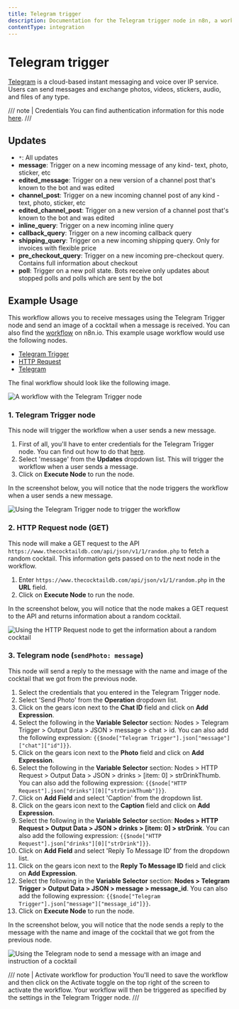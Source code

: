 ```yaml
---
title: Telegram trigger
description: Documentation for the Telegram trigger node in n8n, a workflow automation platform. Includes details of operations and configuration, and links to examples and credentials information.
contentType: integration
---
```


# Telegram trigger

[Telegram](https://telegram.org/) is a cloud-based instant messaging and voice over IP service. Users can send messages and exchange photos, videos, stickers, audio, and files of any type.

/// note | Credentials
You can find authentication information for this node [here](/integrations/builtin/credentials/telegram/).
///

## Updates

- `*`: All updates
- **message**: Trigger on a new incoming message of any kind- text, photo, sticker, etc
- **edited_message**: Trigger on a new version of a channel post that's known to the bot and was edited
- **channel_post**: Trigger on a new incoming channel post of any kind - text, photo, sticker, etc
- **edited_channel_post**: Trigger on a new version of a channel post that's known to the bot and was edited
- **inline_query**: Trigger on a new incoming inline query
- **callback_query**: Trigger on a new incoming callback query
- **shipping_query**: Trigger on a new incoming shipping query. Only for invoices with flexible price
- **pre_checkout_query**: Trigger on a new incoming pre-checkout query. Contains full information about checkout
- **poll**: Trigger on a new poll state. Bots receive only updates about stopped polls and polls which are sent by the bot

## Example Usage

This workflow allows you to receive messages using the Telegram Trigger node and send an image of a cocktail when a message is received. You can also find the [workflow](https://n8n.io/workflows/782) on n8n.io. This example usage workflow would use the following nodes.

- [Telegram Trigger]()
- [HTTP Request](/integrations/builtin/core-nodes/n8n-nodes-base.httprequest/)
- [Telegram](/integrations/builtin/app-nodes/n8n-nodes-base.telegram/)

The final workflow should look like the following image.

![A workflow with the Telegram Trigger node](/_images/integrations/builtin/trigger-nodes/telegramtrigger/workflow.png)

### 1. Telegram Trigger node

This node will trigger the workflow when a user sends a new message.

1. First of all, you'll have to enter credentials for the Telegram Trigger node. You can find out how to do that [here](/integrations/builtin/credentials/telegram/).
2. Select 'message' from the **Updates** dropdown list. This will trigger the workflow when a user sends a message.
3. Click on **Execute Node** to run the node.

In the screenshot below, you will notice that the node triggers the workflow when a user sends a new message.

![Using the Telegram Trigger node to trigger the workflow](/_images/integrations/builtin/trigger-nodes/telegramtrigger/telegramtrigger_node.png)

### 2. HTTP Request node (GET)

This node will make a GET request to the API `https://www.thecocktaildb.com/api/json/v1/1/random.php` to fetch a random cocktail. This information gets passed on to the next node in the workflow.

1. Enter `https://www.thecocktaildb.com/api/json/v1/1/random.php` in the **URL** field.
2. Click on **Execute Node** to run the node.

In the screenshot below, you will notice that the node makes a GET request to the API and returns information about a random cocktail.

![Using the HTTP Request node to get the information about a random cocktail](/_images/integrations/builtin/trigger-nodes/telegramtrigger/httprequest_node.png)

### 3. Telegram node (`sendPhoto: message`)

This node will send a reply to the message with the name and image of the cocktail that we got from the previous node.

1. Select the credentials that you entered in the Telegram Trigger node.
2. Select 'Send Photo' from the **Operation** dropdown list.
3. Click on the gears icon next to the **Chat ID** field and click on **Add Expression**.
4. Select the following in the **Variable Selector** section: Nodes > Telegram Trigger > Output Data > JSON > message > chat > id. You can also add the following expression: `{{$node["Telegram Trigger"].json["message"]["chat"]["id"]}}`.
5. Click on the gears icon next to the **Photo** field and click on **Add Expression**.
6. Select the following in the **Variable Selector** section: Nodes > HTTP Request > Output Data > JSON > drinks > [item: 0] > strDrinkThumb. You can also add the following expression: `{{$node["HTTP Request"].json["drinks"][0]["strDrinkThumb"]}}`.
7. Click on **Add Field** and select 'Caption' from the dropdown list.
8. Click on the gears icon next to the **Caption** field and click on **Add Expression**.
9. Select the following in the **Variable Selector** section: **Nodes > HTTP Request > Output Data > JSON > drinks > [item: 0] > strDrink**. You can also add the following expression: `{{$node["HTTP Request"].json["drinks"][0]["strDrink"]}}`.
10. Click on **Add Field** and select 'Reply To Message ID' from the dropdown list.
11. Click on the gears icon next to the **Reply To Message ID** field and click on **Add Expression**.
12. Select the following in the **Variable Selector** section: **Nodes > Telegram Trigger > Output Data > JSON > message > message_id**. You can also add the following expression: `{{$node["Telegram Trigger"].json["message"]["message_id"]}}`.
13. Click on **Execute Node** to run the node.

In the screenshot below, you will notice that the node sends a reply to the message with the name and image of the cocktail that we got from the previous node.

![Using the Telegram node to send a message with an image and instruction of a cocktail](/_images/integrations/builtin/trigger-nodes/telegramtrigger/telegram_node.png)

/// note | Activate workflow for production
You'll need to save the workflow and then click on the Activate toggle on the top right of the screen to activate the workflow. Your workflow will then be triggered as specified by the settings in the Telegram Trigger node.
///





